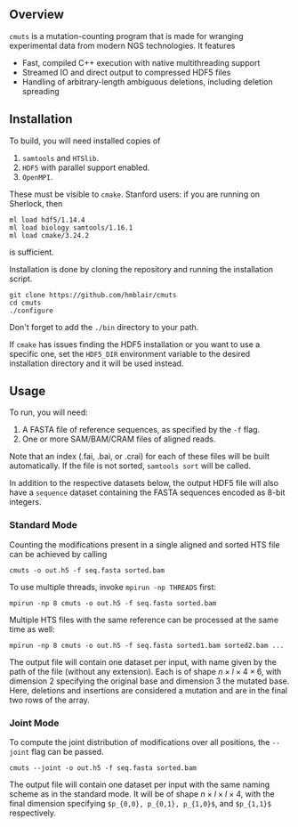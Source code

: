 ## Overview

`cmuts` is a mutation-counting program that is made for wranging experimental data from modern NGS technologies. It features
* Fast, compiled C++ execution with native multithreading support
* Streamed IO and direct output to compressed HDF5 files
* Handling of arbitrary-length ambiguous deletions, including deletion spreading

## Installation

To build, you will need installed copies of
   1. `samtools` and `HTSlib`.
   2. `HDF5` with parallel support enabled.
   3. `OpenMPI`.

These must be visible to `cmake`. Stanford users: if you are running on Sherlock, then
```
ml load hdf5/1.14.4
ml load biology samtools/1.16.1
ml load cmake/3.24.2
```
is sufficient.

Installation is done by cloning the repository and running the installation script.
```
git clone https://github.com/hmblair/cmuts
cd cmuts
./configure
```
Don't forget to add the `./bin` directory to your path.

If `cmake` has issues finding the HDF5 installation or you want to use a specific one, set the `HDF5_DIR` environment variable to the desired installation directory and it will be used instead.

## Usage

To run, you will need:
   1. A FASTA file of reference sequences, as specified by the `-f` flag.
   2. One or more SAM/BAM/CRAM files of aligned reads.

Note that an index (.fai, .bai, or .crai) for each of these files will be built automatically. If the file is not sorted, `samtools sort` will be called.

In addition to the respective datasets below, the output HDF5 file will also have a `sequence` dataset containing the FASTA sequences encoded as 8-bit integers.

### Standard Mode

Counting the modifications present in a single aligned and sorted HTS file can be achieved by calling
```
cmuts -o out.h5 -f seq.fasta sorted.bam
```
To use multiple threads, invoke `mpirun -np THREADS` first:
```
mpirun -np 8 cmuts -o out.h5 -f seq.fasta sorted.bam
```
Multiple HTS files with the same reference can be processed at the same time as well:
```
mpirun -np 8 cmuts -o out.h5 -f seq.fasta sorted1.bam sorted2.bam ...
```
The output file will contain one dataset per input, with name given by the path of the file (without any extension). Each is of shape $`n \times l \times 4 \times 6`$, with dimension 2 specifying the original base and dimension 3 the mutated base. Here, deletions and insertions are considered a mutation and are in the final two rows of the array.


### Joint Mode

To compute the joint distribution of modifications over all positions, the `--joint` flag can be passed.
```
cmuts --joint -o out.h5 -f seq.fasta sorted.bam
```
The output file will contain one dataset per input with the same naming scheme as in the standard mode. It will be of shape $`n \times l \times l \times 4`$, with the final dimension specifying `$p_{0,0}, p_{0,1}, p_{1,0}$`, and `$p_{1,1}$` respectively.
